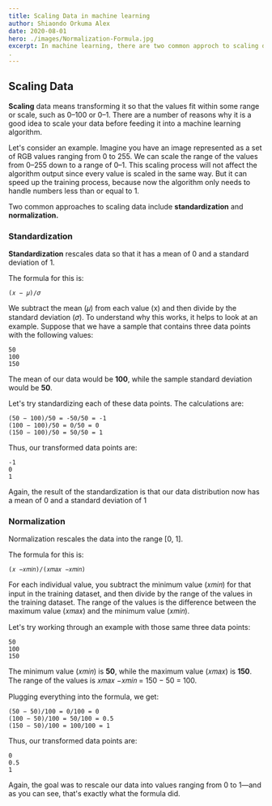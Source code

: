 ```yaml
---
title: Scaling Data in machine learning
author: Shiaondo Orkuma Alex
date: 2020-08-01
hero: ./images/Normalization-Formula.jpg
excerpt: In machine learning, there are two common approch to scaling data, this include standization and normalization Scaling data means transforming it so that the values fit within some range or scale, such as 0–100 or 0–1. There are a number of reasons why it is a good idea to scale your data before feeding it into a machine learning algorithm.
.
---
```


## Scaling Data

**Scaling** data means transforming it so that the values fit within some range or scale, such as 0–100 or 0–1. There are a number of reasons why it is a good idea to scale your data before feeding it into a machine learning algorithm.

Let's consider an example. Imagine you have an image represented as a set of RGB values ranging from 0 to 255. We can scale the range of the values from 0–255 down to a range of 0–1. This scaling process will not affect the algorithm output since every value is scaled in the same way. But it can speed up the training process, because now the algorithm only needs to handle numbers less than or equal to 1.

Two common approaches to scaling data include **standardization** and **normalization.**

### Standardization

**Standardization** rescales data so that it has a mean of 0 and a standard deviation of 1.

The formula for this is:

```
(𝑥 − 𝜇)/𝜎

```

We subtract the mean (𝜇) from each value (x) and then divide by the standard deviation (𝜎). To understand why this works, it helps to look at an example. Suppose that we have a sample that contains three data points with the following values:

```
50
100
150
```

The mean of our data would be **100**, while the sample standard deviation would be **50**.

Let's try standardizing each of these data points. The calculations are:

```
(50 − 100)/50 = -50/50 = -1
(100 − 100)/50 = 0/50 = 0
(150 − 100)/50 = 50/50 = 1
```

Thus, our transformed data points are:

```
-1
0
1
```

Again, the result of the standardization is that our data distribution now has a mean of 0 and a standard deviation of 1

### Normalization

Normalization rescales the data into the range [0, 1].

The formula for this is:

```
(𝑥 −𝑥𝑚𝑖𝑛)/(𝑥𝑚𝑎𝑥 −𝑥𝑚𝑖𝑛)
```

For each individual value, you subtract the minimum value (𝑥𝑚𝑖𝑛) for that input in the training dataset, and then divide by the range of the values in the training dataset. The range of the values is the difference between the maximum value (𝑥𝑚𝑎𝑥) and the minimum value (𝑥𝑚𝑖𝑛).

Let's try working through an example with those same three data points:

```
50
100
150
```

The minimum value (𝑥𝑚𝑖𝑛) is **50**, while the maximum value (𝑥𝑚𝑎𝑥) is **150**. The range of the values is 𝑥𝑚𝑎𝑥 −𝑥𝑚𝑖𝑛 = 150 − 50 = 100.

Plugging everything into the formula, we get:

```
(50 − 50)/100 = 0/100 = 0
(100 − 50)/100 = 50/100 = 0.5
(150 − 50)/100 = 100/100 = 1
```

Thus, our transformed data points are:

```
0
0.5
1
```

Again, the goal was to rescale our data into values ranging from 0 to 1—and as you can see, that's exactly what the formula did.

